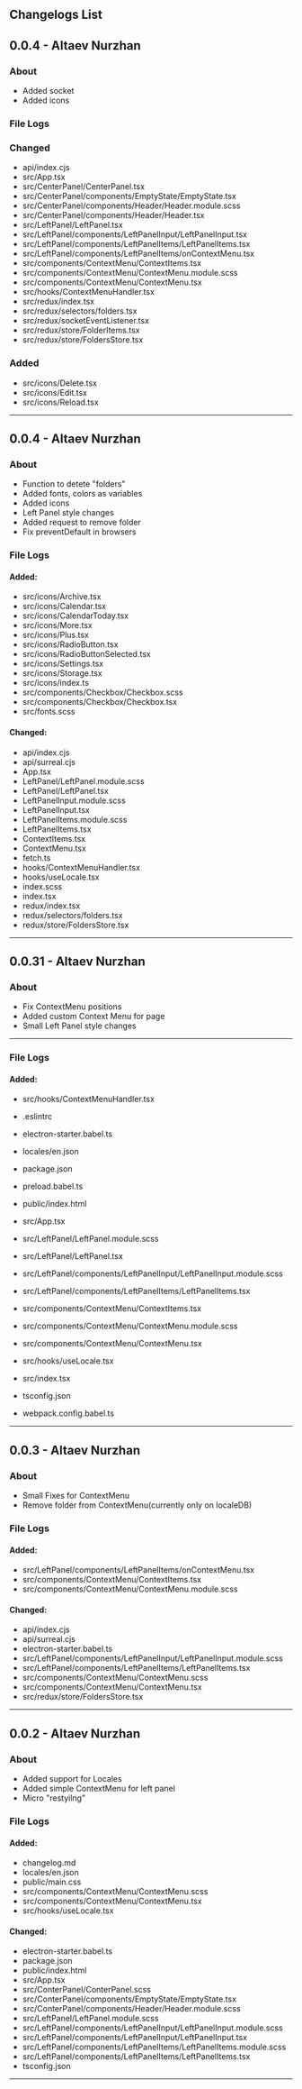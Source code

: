 ## Changelogs List

## 0.0.4 - Altaev Nurzhan

### About

- Added socket
- Added icons
### File Logs

### Changed 
- api/index.cjs
- src/App.tsx
- src/CenterPanel/CenterPanel.tsx
- src/CenterPanel/components/EmptyState/EmptyState.tsx
- src/CenterPanel/components/Header/Header.module.scss
- src/CenterPanel/components/Header/Header.tsx
- src/LeftPanel/LeftPanel.tsx
- src/LeftPanel/components/LeftPanelInput/LeftPanelInput.tsx
- src/LeftPanel/components/LeftPanelItems/LeftPanelItems.tsx
- src/LeftPanel/components/LeftPanelItems/onContextMenu.tsx
- src/components/ContextMenu/ContextItems.tsx
- src/components/ContextMenu/ContextMenu.module.scss
- src/components/ContextMenu/ContextMenu.tsx
- src/hooks/ContextMenuHandler.tsx
- src/redux/index.tsx
- src/redux/selectors/folders.tsx
- src/redux/socketEventListener.tsx
- src/redux/store/FolderItems.tsx
- src/redux/store/FoldersStore.tsx

### Added
- src/icons/Delete.tsx
- src/icons/Edit.tsx
- src/icons/Reload.tsx
---
## 0.0.4 - Altaev Nurzhan

### About

- Function to detete "folders"
- Added fonts, colors as variables
- Added icons
- Left Panel style changes
- Added request to remove folder
- Fix preventDefault in browsers
### File Logs

#### Added: 
- src/icons/Archive.tsx
- src/icons/Calendar.tsx
- src/icons/CalendarToday.tsx
- src/icons/More.tsx
- src/icons/Plus.tsx
- src/icons/RadioButton.tsx
- src/icons/RadioButtonSelected.tsx
- src/icons/Settings.tsx
- src/icons/Storage.tsx
- src/icons/index.ts
- src/components/Checkbox/Checkbox.scss
- src/components/Checkbox/Checkbox.tsx
- src/fonts.scss
#### Changed: 
- api/index.cjs
- api/surreal.cjs
- App.tsx
- LeftPanel/LeftPanel.module.scss
- LeftPanel/LeftPanel.tsx
- LeftPanelInput.module.scss
- LeftPanelInput.tsx
- LeftPanelItems.module.scss
- LeftPanelItems.tsx
- ContextItems.tsx
- ContextMenu.tsx
- fetch.ts
- hooks/ContextMenuHandler.tsx
- hooks/useLocale.tsx
- index.scss
- index.tsx
- redux/index.tsx
- redux/selectors/folders.tsx
- redux/store/FoldersStore.tsx
---
## 0.0.31 - Altaev Nurzhan

### About

- Fix ContextMenu positions
- Added custom Context Menu for page
- Small Left Panel style changes
---
### File Logs

#### Added: 
- src/hooks/ContextMenuHandler.tsx

- .eslintrc
- electron-starter.babel.ts
- locales/en.json
- package.json
- preload.babel.ts
- public/index.html
- src/App.tsx
- src/LeftPanel/LeftPanel.module.scss
- src/LeftPanel/LeftPanel.tsx
- src/LeftPanel/components/LeftPanelInput/LeftPanelInput.module.scss
- src/LeftPanel/components/LeftPanelItems/LeftPanelItems.tsx
- src/components/ContextMenu/ContextItems.tsx
- src/components/ContextMenu/ContextMenu.module.scss
- src/components/ContextMenu/ContextMenu.tsx
- src/hooks/useLocale.tsx
- src/index.tsx
- tsconfig.json
- webpack.config.babel.ts
---
## 0.0.3 - Altaev Nurzhan

### About

- Small Fixes for ContextMenu
- Remove folder from ContextMenu(currently only on localeDB)

### File Logs

#### Added:

- src/LeftPanel/components/LeftPanelItems/onContextMenu.tsx
- src/components/ContextMenu/ContextItems.tsx
- src/components/ContextMenu/ContextMenu.module.scss

#### Changed:

- api/index.cjs
- api/surreal.cjs
- electron-starter.babel.ts
- src/LeftPanel/components/LeftPanelInput/LeftPanelInput.module.scss
- src/LeftPanel/components/LeftPanelItems/LeftPanelItems.tsx
- src/components/ContextMenu/ContextMenu.scss
- src/components/ContextMenu/ContextMenu.tsx
- src/redux/store/FoldersStore.tsx
---
## 0.0.2 - Altaev Nurzhan

### About

- Added support for Locales
- Added simple ContextMenu for left panel
- Micro "restyilng"

### File Logs

#### Added:

- changelog.md
- locales/en.json
- public/main.css
- src/components/ContextMenu/ContextMenu.scss
- src/components/ContextMenu/ContextMenu.tsx
- src/hooks/useLocale.tsx

#### Changed:

- electron-starter.babel.ts
- package.json
- public/index.html
- src/App.tsx
- src/ConterPanel/ConterPanel.scss
- src/ConterPanel/components/EmptyState/EmptyState.tsx
- src/ConterPanel/components/Header/Header.module.scss
- src/LeftPanel/LeftPanel.module.scss
- src/LeftPanel/components/LeftPanelInput/LeftPanelInput.module.scss
- src/LeftPanel/components/LeftPanelInput/LeftPanelInput.tsx
- src/LeftPanel/components/LeftPanelItems/LeftPanelItems.module.scss
- src/LeftPanel/components/LeftPanelItems/LeftPanelItems.tsx
- tsconfig.json
---